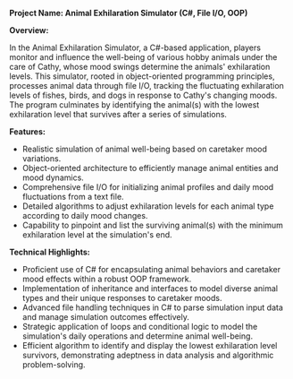 **Project Name: Animal Exhilaration Simulator (C#, File I/O, OOP)**

**Overview:**

In the Animal Exhilaration Simulator, a C#-based application, players monitor and influence the well-being of various hobby animals under the care of Cathy, whose mood swings determine the animals' exhilaration levels. This simulator, rooted in object-oriented programming principles, processes animal data through file I/O, tracking the fluctuating exhilaration levels of fishes, birds, and dogs in response to Cathy's changing moods. The program culminates by identifying the animal(s) with the lowest exhilaration level that survives after a series of simulations.

**Features:**

- Realistic simulation of animal well-being based on caretaker mood variations.
- Object-oriented architecture to efficiently manage animal entities and mood dynamics.
- Comprehensive file I/O for initializing animal profiles and daily mood fluctuations from a text file.
- Detailed algorithms to adjust exhilaration levels for each animal type according to daily mood changes.
- Capability to pinpoint and list the surviving animal(s) with the minimum exhilaration level at the simulation's end.

**Technical Highlights:**

- Proficient use of C# for encapsulating animal behaviors and caretaker mood effects within a robust OOP framework.
- Implementation of inheritance and interfaces to model diverse animal types and their unique responses to caretaker moods.
- Advanced file handling techniques in C# to parse simulation input data and manage simulation outcomes effectively.
- Strategic application of loops and conditional logic to model the simulation's daily operations and determine animal well-being.
- Efficient algorithm to identify and display the lowest exhilaration level survivors, demonstrating adeptness in data analysis and algorithmic problem-solving.
